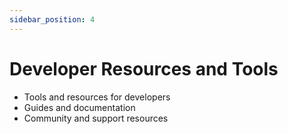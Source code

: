 ```yaml
---
sidebar_position: 4
---
```


# Developer Resources and Tools

- Tools and resources for developers
- Guides and documentation
- Community and support resources
